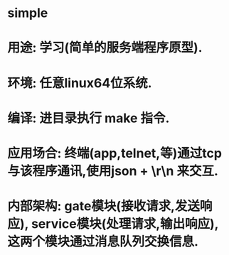 # simple
# 用途: 学习(简单的服务端程序原型).
# 环境: 任意linux64位系统.
# 编译: 进目录执行 make 指令.
# 应用场合: 终端(app,telnet,等)通过tcp与该程序通讯,使用json + \r\n 来交互.
# 内部架构: gate模块(接收请求,发送响应), service模块(处理请求,输出响应), 这两个模块通过消息队列交换信息.
